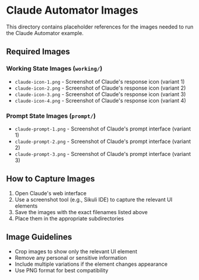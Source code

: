 # Claude Automator Images

This directory contains placeholder references for the images needed to run the Claude Automator example.

## Required Images

### Working State Images (`working/`)
- `claude-icon-1.png` - Screenshot of Claude's response icon (variant 1)
- `claude-icon-2.png` - Screenshot of Claude's response icon (variant 2)
- `claude-icon-3.png` - Screenshot of Claude's response icon (variant 3)
- `claude-icon-4.png` - Screenshot of Claude's response icon (variant 4)

### Prompt State Images (`prompt/`)
- `claude-prompt-1.png` - Screenshot of Claude's prompt interface (variant 1)
- `claude-prompt-2.png` - Screenshot of Claude's prompt interface (variant 2)
- `claude-prompt-3.png` - Screenshot of Claude's prompt interface (variant 3)

## How to Capture Images

1. Open Claude's web interface
2. Use a screenshot tool (e.g., Sikuli IDE) to capture the relevant UI elements
3. Save the images with the exact filenames listed above
4. Place them in the appropriate subdirectories

## Image Guidelines

- Crop images to show only the relevant UI element
- Remove any personal or sensitive information
- Include multiple variations if the element changes appearance
- Use PNG format for best compatibility